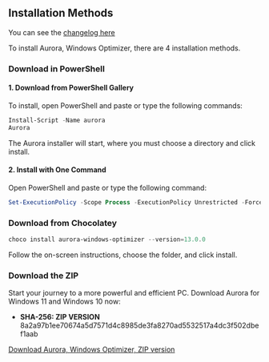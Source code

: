 ## Installation Methods

You can see the [changelog here](https://github.com/azurejoga/Aurora-Windows-Optimizer/blob/aurora/changelog.md)

To install Aurora, Windows Optimizer, there are 4 installation methods.

### Download in PowerShell

#### 1. Download from PowerShell Gallery

To install, open PowerShell and paste or type the following commands:

```powershell
Install-Script -Name aurora
Aurora
```

The Aurora installer will start, where you must choose a directory and click install.

#### 2. Install with One Command

Open PowerShell and paste or type the following command:

```powershell
Set-ExecutionPolicy -Scope Process -ExecutionPolicy Unrestricted -Force; Invoke-Expression (Invoke-WebRequest -Uri "https://github.com/azurejoga/Aurora-Windows-Optimizer/raw/aurora/installer.ps1" -UseBasicParsing).Content
```

### Download from Chocolatey

```powershell
choco install aurora-windows-optimizer --version=13.0.0
```

Follow the on-screen instructions, choose the folder, and click install.

### Download the ZIP

Start your journey to a more powerful and efficient PC. Download Aurora for Windows 11 and Windows 10 now:

- **SHA-256: ZIP VERSION** 8a2a97b1ee70674a5d7571d4c8985de3fa8270ad5532517a4dc3f502dbef1aab

[Download Aurora, Windows Optimizer, ZIP version](https://github.com/azurejoga/Aurora-Windows-Optimizer/releases/download/aurora16/aurora-windows-optimizer.zip)